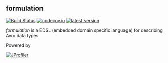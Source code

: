 
formulation
---

[![Build Status](https://api.travis-ci.org/vectos/formulation.svg)](https://travis-ci.org/vectos/formulation)
[![codecov.io](http://codecov.io/github/vectos/formulation/coverage.svg?branch=master)](http://codecov.io/github/vectos/formulation?branch=master)
[![latest version](https://index.scala-lang.org/vectos/formulation/formulation-core/latest.svg)](https://index.scala-lang.org/vectos/formulation)

_formulation_ is a EDSL (embedded domain specific language) for describing Avro data types.

Powered by 

[![JProfiler](https://www.ej-technologies.com/images/product_banners/jprofiler_small.png)](https://www.ej-technologies.com/products/jprofiler/overview.html)
